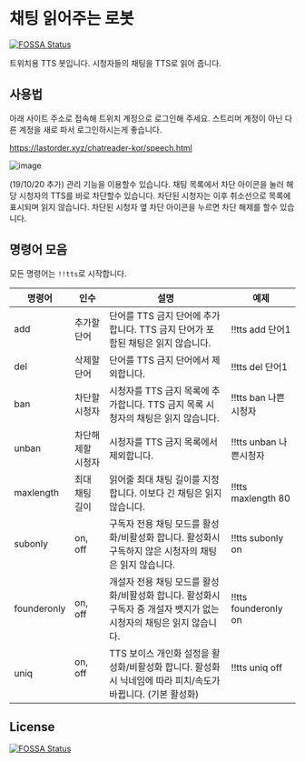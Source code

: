 # 채팅 읽어주는 로봇
[![FOSSA Status](https://app.fossa.io/api/projects/git%2Bgithub.com%2FLastorder-DC%2Fchatreader-kor.svg?type=shield)](https://app.fossa.io/projects/git%2Bgithub.com%2FLastorder-DC%2Fchatreader-kor?ref=badge_shield)

트위치용 TTS 봇입니다. 시청자들의 채팅을 TTS로 읽어 줍니다.

## 사용법
아래 사이트 주소로 접속해 트위치 계정으로 로그인해 주세요. 스트리머 계정이 아닌 다른 계정을 새로 파서 로그인하시는게 좋습니다.

https://lastorder.xyz/chatreader-kor/speech.html

![image](https://user-images.githubusercontent.com/18280396/67158564-79feac00-f374-11e9-8e5f-d645038f7d33.png)

(19/10/20 추가) 관리 기능을 이용할수 있습니다. 채팅 목록에서 차단 아이콘을 눌러 해당 시청자의 TTS를 바로 차단할수 있습니다. 차단된 시청자는 이후 취소선으로 목록에 표시되며 읽지 않습니다. 차단된 시청자 옆 차단 아이콘을 누르면 차단 해제를 할수 있습니다.

## 명령어 모음
모든 명령어는 `!!tts`로 시작합니다.

| 명령어    | 인수              | 설명                                                                                                  | 예제                   |
|-----------|-------------------|-------------------------------------------------------------------------------------------------------|------------------------|
| add       | 추가할 단어       | 단어를 TTS 금지 단어에 추가합니다. TTS 금지 단어가 포함된 채팅은 읽지 않습니다.                       | !!tts add 단어1        |
| del       | 삭제할 단어       | 단어를 TTS 금지 단어에서 제외합니다.                                                                  | !!tts del 단어1        |
| ban       | 차단할 시청자     | 시청자를 TTS 금지 목록에 추가합니다. TTS 금지 목록 시청자의 채팅은 읽지 않습니다.                     | !!tts ban 나쁜시청자   |
| unban     | 차단해제할 시청자 | 시청자를 TTS 금지 목록에서 제외합니다.                                                                | !!tts unban 나쁜시청자 |
| maxlength | 최대 채팅 길이    | 읽어줄 최대 채팅 길이를 지정합니다. 이보다 긴 채팅은 읽지 않습니다.                                   | !!tts maxlength 80     |
| subonly   | on, off           | 구독자 전용 채팅 모드를 활성화/비활성화 합니다. 활성화시 구독하지 않은 시청자의 채팅은 읽지 않습니다. | !!tts subonly on       |
| founderonly   | on, off           | 개설자 전용 채팅 모드를 활성화/비활성화 합니다. 활성화시 구독자 중 개설자 뱃지가 없는 시청자의 채팅은 읽지 않습니다. | !!tts founderonly on       |
| uniq   | on, off           | TTS 보이스 개인화 설정을 활성화/비활성화 합니다. 활성화시 닉네임에 따라 피치/속도가 바뀝니다. (기본 활성화) | !!tts uniq off       |


## License
[![FOSSA Status](https://app.fossa.io/api/projects/git%2Bgithub.com%2FLastorder-DC%2Fchatreader-kor.svg?type=large)](https://app.fossa.io/projects/git%2Bgithub.com%2FLastorder-DC%2Fchatreader-kor?ref=badge_large)
